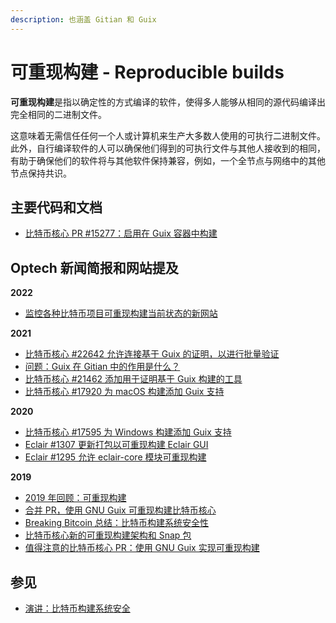 ```yaml
---
description: 也涵盖 Gitian 和 Guix
---
```


# 可重现构建 - Reproducible builds

**可重现构建**是指以确定性的方式编译的软件，使得多人能够从相同的源代码编译出完全相同的二进制文件。

这意味着无需信任任何一个人或计算机来生产大多数人使用的可执行二进制文件。此外，自行编译软件的人可以确保他们得到的可执行文件与其他人接收到的相同，有助于确保他们的软件将与其他软件保持兼容，例如，一个全节点与网络中的其他节点保持共识。

## 主要代码和文档

* [比特币核心 PR #15277：启用在 Guix 容器中构建](https://github.com/bitcoin/bitcoin/pull/15277)

## Optech 新闻简报和网站提及

**2022**

* [监控各种比特币项目可重现构建当前状态的新网站](https://bitcoinops.org/en/newsletters/2022/12/14/#coinkite-launches-binarywatch-org)

**2021**

* [比特币核心 #22642 允许连接基于 Guix 的证明，以进行批量验证](https://bitcoinops.org/en/newsletters/2021/08/18/#bitcoin-core-22642)
* [问题：Guix 在 Gitian 中的作用是什么？](https://bitcoinops.org/en/newsletters/2021/07/28/#what-s-the-purpose-of-using-guix-within-gitian-doesn-t-that-reintroduce-dependencies-and-security-concerns)
* [比特币核心 #21462 添加用于证明基于 Guix 构建的工具](https://bitcoinops.org/en/newsletters/2021/05/19/#bitcoin-core-21462)
* [比特币核心 #17920 为 macOS 构建添加 Guix 支持](https://bitcoinops.org/en/newsletters/2021/01/27/#bitcoin-core-17920)

**2020**

* [比特币核心 #17595 为 Windows 构建添加 Guix 支持](https://bitcoinops.org/en/newsletters/2020/04/22/#bitcoin-core-17595)
* [Eclair #1307 更新打包以可重现构建 Eclair GUI](https://bitcoinops.org/en/newsletters/2020/03/04/#eclair-1307)
* [Eclair #1295 允许 eclair-core 模块可重现构建](https://bitcoinops.org/en/newsletters/2020/02/05/#eclair-1295)

**2019**

* [2019 年回顾：可重现构建](https://bitcoinops.org/en/newsletters/2019/12/28/#reproducibility)
* [合并 PR，使用 GNU Guix 可重现构建比特币核心](https://bitcoinops.org/en/newsletters/2019/07/17/#bitcoin-core-15277)
* [Breaking Bitcoin 总结：比特币构建系统安全性](https://bitcoinops.org/en/newsletters/2019/06/19/#bitcoin-build-system-security)
* [比特币核心新的可重现构建架构和 Snap 包](https://bitcoinops.org/en/newsletters/2019/05/07/#new-architecture-and-new-ubuntu-snap-package)
* [值得注意的比特币核心 PR：使用 GNU Guix 实现可重现构建](https://bitcoinops.org/en/newsletters/2019/02/19/#bitcoin-core-freeze-week)

## 参见

* [演讲：比特币构建系统安全](https://youtu.be/I2iShmUTEl8)
